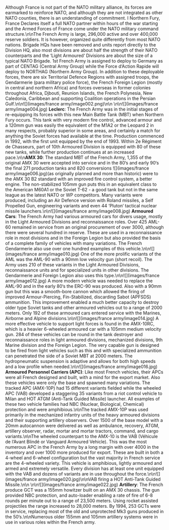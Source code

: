 Although France is not part of the NATO military alliance, its forces are earmarked to reinforce NATO, and although they are not integrated as other NATO counties, there is an understanding of commitment. I Northern Fury, France Declares itself a full NATO partner within hours of the war starting and the Armed Forces of France come under the NATO military command structure.\n\nThe French Army is large, 296,000 active and over 400,000 reserve soldiers. It is however, organized quite differently from most NATO nations. Brigade HQs have been removed and units report directly to the Division HQ, also most divisions are about half the strength of their NATO counterparts and the ‘Light Armoured‘ Divisions are about the size of a typical NATO Brigade. 1st French Army is assigned to deploy to Germany as part of CENTAG (Central Army Group) while the Force d‘Action Rapide will deploy to NORTHAG (Northern Army Group). In addition to these deployable forces, there are six Territorial Defence Regions with assigned troops, the Gendarmerie (para military police force), the French Foreign Legion (mostly in central and northern Africa) and forces overseas in former colonies throughout Africa, Djbouti, Reunion Islands, the French Polynesia, New Caledonia, Caribbean and supporting Coalition operations in the Persian Gulf.\n\n![](images/france army/image002.png)\n\n \n\n![](images/france army/image004.jpg) **Leclerc**: The French Army was in the initial stages of re-equipping its forces with this new Main Battle Tank (MBT) when Northern Fury occurs. This tank with very modern fire control, advanced armour and a 120mm gun was easily the equivalent of the M1A2 or the Leopard 2 in many respects, probably superior in some areas, and certainly a match for anything the Soviet forces had available at the time. Production commenced in 1992, with the first unit equipped by the end of 1993. Within 2e Régiment de Chasseurs, part of 10th Armoured Division is equipped with 80 of these new tanks, while further production continues at an increased pace.\n\n**AMX 30**: The standard MBT of the French Army, 1,355 of the original AMX 30 were accepted into service and in the 80‘s and early 90‘s the final 271 production tanks and 820 conversions ![](images/france army/image006.jpg)(as originally planned and more than historic) were to the AMX 30 B2 standard with an improved fire control system, a better engine. The non-stabilized 105mm gun puts this in an equivalent class to the American M60A1 or the Soviet T-62 - a good tank but not in the same league as the latest NATO or WP competitors. Many variants were produced, including an Air Defence version with Roland missiles, a Self Propelled Gun, engineering variants and even 44 ‘Pluton‘ tactical nuclear missile launchers.\n\n![](images/france army/image008.jpg) **Armoured Cars**: The French Army had various armoured cars for divers usage, mostly in the Light Armoured Divisions and reconnaissance roles. Over 425 AML-60 remained in service from an original procurement of over 3000, although there were several hundred in reserve. These are used in a reconnaissance role in most divisions and in the Foreign Legion but also provided the basis of a complete family of vehicles with many variations. The French Gendarmerie also use over one hundred examples of this vehicle.\n\n![](images/france army/image010.jpg) One of the more prolific variants of the AML was the AML-90 with a 90mm low velocity gun (short recoil). The Army uses 210 of these variants in the Light Armoured Divisions, reconnaissance units and for specialized units in other divisions. The Gendarmerie and Foreign Legion also uses this type.\n\n![](images/france army/image012.jpg) A more modern vehicle was needed to replace the AML-90 and in the early 80‘s the ERC-90 was produced. Also with a 90mm gun but this was a smooth-bore cannon which allowed the firing of improved Armour-Piercing, Fin-Stabilized, discarding Sabot (APFSDS) ammunition. This improvement enabled a much better capacity to destroy older type Soviet tanks and other armoured vehicles out to a range of 2000 meters. Only 192 of these armoured cars entered service with the Marines, Airborne and Alpine divisions.\n\n![](images/france army/image014.jpg) A more effective vehicle to support light forces is found in the AMX-10RC, which is a heavier 6-wheeled armoured car with a 105mm medium velocity gun. 284 of these vehicles can be round in the tank destroyer and reconnaissance roles in light armoured divisions, mechanized divisions, 9th Marine division and the Foreign Legion. The very capable gun is designed to be fired from light vehicles such as this and with specialized ammunition can penetrated the side of a Soviet MBT at 2000 meters. The hydropneumatic suspension is adaptive and allows for both high speeds and a low profile when needed.\n\n![](images/france army/image016.jpg) **Armoured Personnel Carriers (APC)**: Like most French vehicles, their APCs were all French designed and built, with a mind for the export market. Also these vehicles were only the base and spawned many variations. The tracked APC (AMX-10P) had 15 different variants fielded while the wheeled APC (VAB) developed a staggering 35 variants from a riot control vehicle to Milan and HOT ATGM (Anti-Tank Guided Missile) launcher. All examples of these two vehicle families had NBC (Nuclear, Biological, Chemical) protection and were amphibious.\n\nThe tracked AMX-10P was used primarily in the mechanized infantry units of the heavy armoured divisions and their supporting artillery observers. Over 1500 of the base model with a 20mm autocannon were delivered as well as ambulance, recovery, ATGM, artillery observer, radar, mortar and mortar tractors, command, and cargo variants.\n\nThe wheeled counterpart to the AMX-10 is the VAB (Véhicule de l‘Avant Blindé or Vanguard Armoured Vehicle). This was the most numerous APC in the French Army by a long margin with over 4000 in the inventory and over 1000 more produced for export. These are built in both a 4-wheel and 6-wheel configuration but the vast majority in French service are the 4-wheeled variety. This vehicle is amphibious, lightly armoured and armed and extremely versatile. Every division has at least one unit equipped with the VAB and dozens of variants are in use throughout the force.\n\n![](images/france army/image020.jpg)\n\nVAB firing a HOT Anti-Tank Guided Missile.\n\n \n\n![](images/france army/image022.jpg) **Artillery**: The French produce GCT was a 155mm howitzer built on an AMX 30 chassis. The gun provided NBC protection, and auto-loader enabling a rate of fire of 6-8 rounds per minute out to a range of 23,500 meters. Using rocket assisted projectiles the range increased to 28,000 meters. By 1994, 253 GCTs were in service, replacing most of the old and unprotected Mk3 guns produced in the 50‘s.\n\nNumerous older 155mm and 105mm artillery systems were in use in various roles within the French army.
